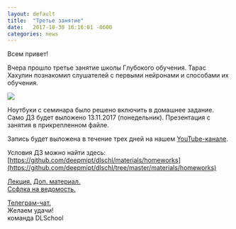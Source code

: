 ```yaml
---
layout: default
title:  "Третье занятие"
date:   2017-10-30 16:16:01 -0600
categories: news
---
```

Всем привет!  
  
Вчера прошло третье занятие школы Глубокого обучения. Тарас Хахулин познакомил слушателей с первыми   нейронами и способами их обучения.  
  
![](https://pp.userapi.com/c840428/v840428116/21dbc/XO-R2G_RxWo.jpg)
  
Ноутбуки с семинара было решено включить в домашнее задание. Само ДЗ будет выложено 13.11.2017 (понедельник). Презентация с занятия в прикрепленном файле.  
  
Запись будет выложена в течение трех дней на нашем [YouTube-канале](https://www.youtube.com/channel/UCFTNoZYjkg-3LZTHrHfV1nQ/videos).  
  
Условия ДЗ можно найти здесь:  
[https://github.com/deepmipt/dlschl/materials/homeworks](https://github.com/deepmipt/dlschl/tree/master/materials/homeworks)  
  
[Лекция.](https://vk.com/doc83865491_454180587?hash=37e49000cda3837459&dl=bfdd45e9ad9572ba6f) [Доп. материал.](https://vk.com/doc83865491_454180593?hash=66d0c85d19c4d4152f&dl=7ade16649544c6e786)   
[Ссфлка на ведомость.](https://docs.google.com/spreadsheets/d/11H9t_C-E6IArKtsDOtmAgu22MyTpxtLpUVzMD8QS7t0)  
  
[Телеграм-чат.](https://telegram.me/joinchat/CNQ6IEG896FtWPIF1yNLUg)  
Желаем удачи!  
команда DLSchool
